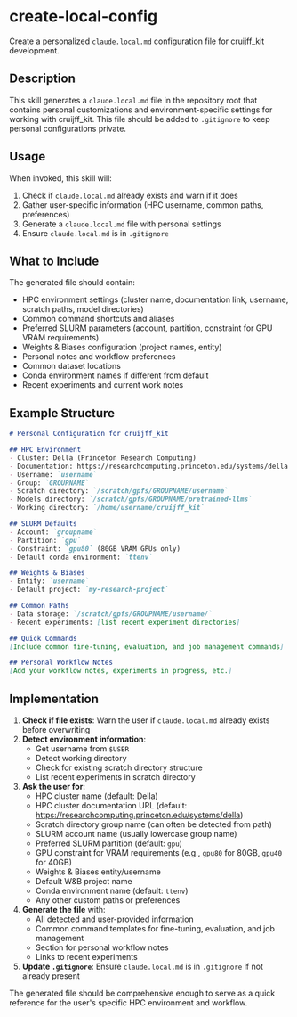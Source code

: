 # create-local-config

Create a personalized `claude.local.md` configuration file for cruijff_kit development.

## Description

This skill generates a `claude.local.md` file in the repository root that contains personal customizations and environment-specific settings for working with cruijff_kit. This file should be added to `.gitignore` to keep personal configurations private.

## Usage

When invoked, this skill will:
1. Check if `claude.local.md` already exists and warn if it does
2. Gather user-specific information (HPC username, common paths, preferences)
3. Generate a `claude.local.md` file with personal settings
4. Ensure `claude.local.md` is in `.gitignore`

## What to Include

The generated file should contain:
- HPC environment settings (cluster name, documentation link, username, scratch paths, model directories)
- Common command shortcuts and aliases
- Preferred SLURM parameters (account, partition, constraint for GPU VRAM requirements)
- Weights & Biases configuration (project names, entity)
- Personal notes and workflow preferences
- Common dataset locations
- Conda environment names if different from default
- Recent experiments and current work notes

## Example Structure

```markdown
# Personal Configuration for cruijff_kit

## HPC Environment
- Cluster: Della (Princeton Research Computing)
- Documentation: https://researchcomputing.princeton.edu/systems/della
- Username: `username`
- Group: `GROUPNAME`
- Scratch directory: `/scratch/gpfs/GROUPNAME/username`
- Models directory: `/scratch/gpfs/GROUPNAME/pretrained-llms`
- Working directory: `/home/username/cruijff_kit`

## SLURM Defaults
- Account: `groupname`
- Partition: `gpu`
- Constraint: `gpu80` (80GB VRAM GPUs only)
- Default conda environment: `ttenv`

## Weights & Biases
- Entity: `username`
- Default project: `my-research-project`

## Common Paths
- Data storage: `/scratch/gpfs/GROUPNAME/username/`
- Recent experiments: [list recent experiment directories]

## Quick Commands
[Include common fine-tuning, evaluation, and job management commands]

## Personal Workflow Notes
[Add your workflow notes, experiments in progress, etc.]
```

## Implementation

1. **Check if file exists**: Warn the user if `claude.local.md` already exists before overwriting
2. **Detect environment information**:
   - Get username from `$USER`
   - Detect working directory
   - Check for existing scratch directory structure
   - List recent experiments in scratch directory
3. **Ask the user for**:
   - HPC cluster name (default: Della)
   - HPC cluster documentation URL (default: https://researchcomputing.princeton.edu/systems/della)
   - Scratch directory group name (can often be detected from path)
   - SLURM account name (usually lowercase group name)
   - Preferred SLURM partition (default: `gpu`)
   - GPU constraint for VRAM requirements (e.g., `gpu80` for 80GB, `gpu40` for 40GB)
   - Weights & Biases entity/username
   - Default W&B project name
   - Conda environment name (default: `ttenv`)
   - Any other custom paths or preferences
4. **Generate the file** with:
   - All detected and user-provided information
   - Common command templates for fine-tuning, evaluation, and job management
   - Section for personal workflow notes
   - Links to recent experiments
5. **Update `.gitignore`**: Ensure `claude.local.md` is in `.gitignore` if not already present

The generated file should be comprehensive enough to serve as a quick reference for the user's specific HPC environment and workflow.
